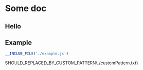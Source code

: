 # Some doc

## Hello

## Example

```jsx
__INCLUE_FILE('./example.js')
```

SHOULD_REPLACED_BY_CUSTOM_PATTERN{./customPattern.txt}
